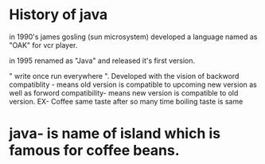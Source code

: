 # History of java
in 1990's james gosling (sun microsystem) developed a language named as "OAK" for vcr player.

in 1995 renamed as "Java" and released it's first version.

" write once run everywhere ".
Developed with the vision of backword compatiblity - means old version is compatible to upcoming  new version
             as well as      forword compatibility- means new version is compatible to old version.
                          EX- Coffee same taste after so many time boiling taste is same

# java- is name of island which is famous for coffee beans.
